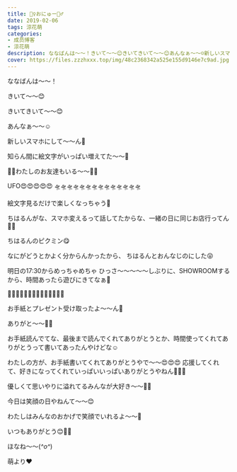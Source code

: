 ```yaml
---
title: 🧚‍♀️おにゅー🧚‍♂️
date: 2019-02-06
tags: 涼花萌
categories: 
- 成员博客
- 涼花萌
description: ななばんは〜〜！きいて〜〜😊きいてきいて〜〜😊あんなぁ〜〜☺️新しいスマホにして〜〜ん🥳知らん間に絵文字がいっぱい増えてた〜〜🤪...
cover: https://files.zzzhxxx.top/img/48c2368342a525e155d9146e7c9ad.jpg 
---
```





ななばんは〜〜！





きいて〜〜😊


きいてきいて〜〜😊






あんなぁ〜〜☺️


新しいスマホにして〜〜ん🥳






知らん間に絵文字がいっぱい増えてた〜〜🤪








🧚‍♀️わたしのお友達もいる〜〜🧚‍♂️






UFO😍😍😍😍😍
🛸🛸🛸🛸🛸🛸🛸🛸🛸🛸🛸🛸🛸🛸





絵文字見るだけで楽しくなっちゃう🤩











ちはるんがな、スマホ変えるって話してたからな、一緒の日に同じお店行ってん💓💓






ちはるんのピクミン😋




なにがどうとかよく分からんかったから、
ちはるんとおんなじのにした😝







明日の17:30からめっちゃめちゃ
ひっさ〜〜〜〜〜しぶりに、SHOWROOMするから、時間あったら遊びにきてなぁ🥰










💌🎁💌🎁💌🎁💌🎁💌🎁💌🎁💌🎁


お手紙とプレゼント受け取ったよ〜〜ん🎈

ありがと〜〜💓💓




お手紙読んでてな、最後まで読んでくれてありがとうとか、時間使ってくれてありがとうって書いてあったんやけどな☺️

わたしの方が、お手紙書いてくれてありがとうやで〜〜😍😍😍
応援してくれて、好きになってくれていっぱいいっぱいありがとうやねん🥰🥰🥰


優しくて思いやりに溢れてるみんなが大好き〜〜💓💓



今日は笑顔の日やねんて〜〜😊






わたしはみんなのおかげで笑顔でいれるよ〜〜💓


いつもありがとう😊💓💓






ほなね〜〜(*^o^*)



萌より❤︎


